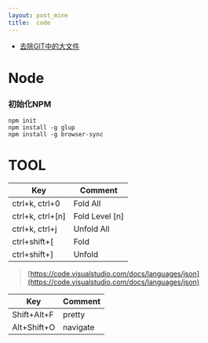 ```yaml
---
layout: post_mine
title:  code
---
```


* [去除GIT中的大文件](https://rtyley.github.io/bfg-repo-cleaner/)


# Node

### 初始化NPM
```
npm init
npm install -g glup
npm install -g browser-sync
```


# TOOL

| Key | Comment |
|-----|---------|
|ctrl+k, ctrl+0|Fold All|
|ctrl+k, ctrl+[n]|Fold Level [n]|
|ctrl+k, ctrl+j|Unfold All|
|ctrl+shift+[| Fold |
|ctrl+shift+]| Unfold |

> [https://code.visualstudio.com/docs/languages/json](https://code.visualstudio.com/docs/languages/json)

| Key | Comment |
|-----|---------|
|Shift+Alt+F| pretty |
|Alt+Shift+O| navigate |
